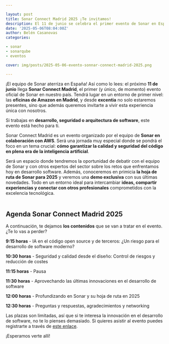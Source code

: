 ```yaml
---

layout: post
title: Sonar Connect Madrid 2025 ¡Te invitamos!
description: El 11 de junio se celebra el primer evento de Sonar en España. ¡Te contamos todos los detalles!
date: '2025-05-06T08:04:00Z'
author: Belén Casanovas
categories:

- sonar
- sonarqube
- eventos

cover: img/posts/2025-05-06-evento-sonnar-connect-madrid-2025.png

---
```


¡El equipo de Sonar aterriza en España! Así como lo lees: el próximo **11 de junio** llega **Sonar Connect Madrid**, el primer (y único, de momento) evento oficial de Sonar en nuestro país. Tendrá lugar en un entorno de primer nivel: las **oficinas de Amazon en Madrid**, y desde **excentia** no solo estaremos presentes, sino que además queremos invitarte a vivir esta experiencia única con nosotros.

Si trabajas en **desarrollo, seguridad o arquitectura de software**, este evento está hecho para ti.

Sonar Connect Madrid es un evento organizado por el equipo de **Sonar en colaboración con AWS**. Será una jornada muy especial donde se pondrá el foco en un tema crucial: **cómo garantizar la calidad y seguridad del código en plena era de la inteligencia artificial**. 

Será un espacio donde tendremos la oportunidad de debatir con el equipo de Sonar y con otros expertos del sector sobre los retos que enfrentamos hoy en desarrollo software. Además, conoceremos en primicia **la hoja de ruta de Sonar para 2025** y veremos una **demo exclusiva** con sus últimas novedades. Todo en un entorno ideal para intercambiar **ideas, compartir experiencias y conectar con otros profesionales** comprometidos con la excelencia tecnológica.
<br><br>

<h2>Agenda Sonar Connect Madrid 2025</h2>

A continuación, te dejamos **los contenidos** que se van a tratar en el evento. ¿Te lo vas a perder?


**9:15 horas** - IA en el código open source y de terceros: ¿Un riesgo para el desarrollo de software moderno?

**10:30 horas** - Seguridad y calidad desde el diseño: Control de riesgos y reducción de costes

**11:15 horas** - Pausa

**11:30 horas** - Aprovechando las últimas innovaciones en el desarrollo de software

**12:00 horas** - Profundizando en Sonar y su hoja de ruta en 2025

**12:30 horas** - Preguntas y respuestas, agradecimientos y networking


Las plazas son limitadas, así que si te interesa la innovación en el desarrollo de software, no te lo pienses demasiado. Si quieres asistir al evento puedes registrarte a través de [este enlace](/sonar-connect-madrid-2025.html).

¡Esperamos verte allí!
